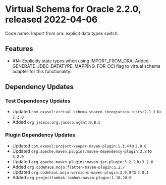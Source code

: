 # Virtual Schema for Oracle 2.2.0, released 2022-04-06

Code name: Import from ora: explicit data types switch.

## Features

* #14: Explicitly state types when using IMPORT_FROM_ORA: Added GENERATE_JDBC_DATATYPE_MAPPING_FOR_OCI flag to virtual schema adapter for this functionality.
## Dependency Updates

### Test Dependency Updates

* Updated `com.exasol:virtual-schema-shared-integration-tests:2.1.1` to `2.2.0`
* Added `org.jacoco:org.jacoco.agent:0.8.5`

### Plugin Dependency Updates

* Updated `com.exasol:project-keeper-maven-plugin:1.3.4` to `2.0.0`
* Updated `org.apache.maven.plugins:maven-dependency-plugin:2.8` to `3.2.0`
* Updated `org.apache.maven.plugins:maven-jar-plugin:3.2.2` to `3.2.0`
* Added `org.codehaus.mojo:flatten-maven-plugin:1.2.7`
* Updated `org.codehaus.mojo:versions-maven-plugin:2.9.0` to `2.8.1`
* Added `org.projectlombok:lombok-maven-plugin:1.18.20.0`
